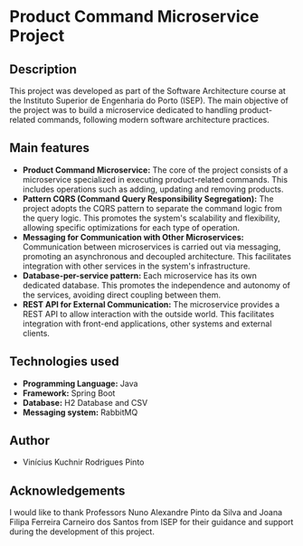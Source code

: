 <h1>Product Command Microservice Project</h1>

<h2>Description</h2>

<p>This project was developed as part of the Software Architecture course at the Instituto Superior de Engenharia do Porto (ISEP). The main objective of the project was to build a microservice dedicated to handling product-related commands, following modern software architecture practices.</p>

<h2>Main features</h2>

<ul>
  <li><strong>Product Command Microservice:</strong> The core of the project consists of a microservice specialized in executing product-related commands. This includes operations such as adding, updating and removing products.</li>
  <li><strong>Pattern CQRS (Command Query Responsibility Segregation):</strong> The project adopts the CQRS pattern to separate the command logic from the query logic. This promotes the system's scalability and flexibility, allowing specific optimizations for each type of operation.</li>
  <li><strong>Messaging for Communication with Other Microservices:</strong> Communication between microservices is carried out via messaging, promoting an asynchronous and decoupled architecture. This facilitates integration with other services in the system's infrastructure.</li>
  <li><strong>Database-per-service pattern:</strong> Each microservice has its own dedicated database. This promotes the independence and autonomy of the services, avoiding direct coupling between them.</li>
  <li><strong>REST API for External Communication:</strong> The microservice provides a REST API to allow interaction with the outside world. This facilitates integration with front-end applications, other systems and external clients.</li>
</ul>

<h2>Technologies used</h2>

<ul>
  <li><strong>Programming Language:</strong> Java</li>
  <li><strong>Framework:</strong> Spring Boot</li>
  <li><strong>Database:</strong> H2 Database and CSV</li>
  <li><strong>Messaging system:</strong> RabbitMQ</li>
</ul>

<h2>Author</h2>

<ul>
  <li>Vinícius Kuchnir Rodrigues Pinto</li>
</ul>

<h2>Acknowledgements</h2>

<p>I would like to thank Professors Nuno Alexandre Pinto da Silva and Joana Filipa Ferreira Carneiro dos Santos from ISEP for their guidance and support during the development of this project.</p>

